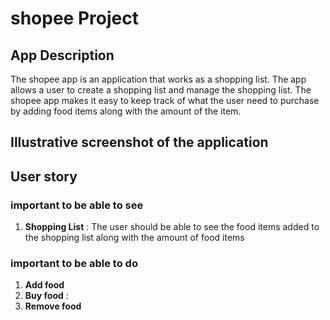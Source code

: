 # shopee Project

## App Description
The shopee app is an application that works as a shopping list. The app allows a user to create a shopping list and manage the shopping list. The shopee app makes it easy to keep track of what the user need to purchase by adding food items along with the amount of the item. 
## Illustrative screenshot of the application

## User story

### important to be able to see
1. **Shopping List** : The user should be able to see the food items added to the shopping list along with the amount of food items 
### important to be able to do
1. **Add food** 
2. **Buy food** : 
3. **Remove food**

